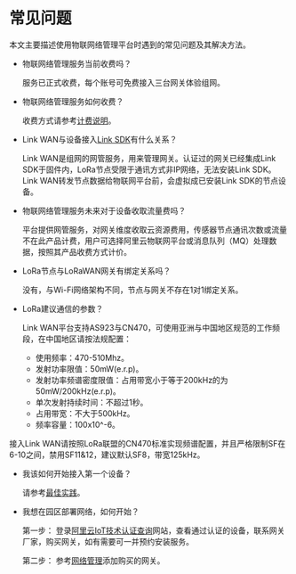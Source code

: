 # 常见问题

本文主要描述使用物联网络管理平台时遇到的常见问题及其解决方法。

-   物联网络管理服务当前收费吗？

    服务已正式收费，每个账号可免费接入三台网关体验组网。

-   物联网络管理服务如何收费？

    收费方式请参考[计费说明](/cn.zh-CN/产品定价/计费说明.md)。

-   Link WAN与设备接入[Link SDK]()有什么关系？

    Link WAN是组网的网管服务，用来管理网关。认证过的网关已经集成Link SDK于固件内，LoRa节点受限于通讯方式非IP网络，无法安装Link SDK。Link WAN转发节点数据给物联网平台前，会虚拟成已安装Link SDK的节点设备。

-   物联网络管理服务未来对于设备收取流量费吗？

    平台提供网管服务，对网关维度收取云资源费用，传感器节点通讯次数或流量不在此产品计费，用户可选择阿里云物联网平台或消息队列（MQ）处理数据，按照其产品收费方式计价。

-   LoRa节点与LoRaWAN网关有绑定关系吗？

    没有，与Wi-Fi网络架构不同，节点与网关不存在1对1绑定关系。

-   LoRa建议通信的参数？

    Link WAN平台支持AS923与CN470，可使用亚洲与中国地区规范的工作频段，在中国地区请按法规配置：

    -   使用频率：470-510Mhz。
    -   发射功率限值：50mW\(e.r.p\)。
    -   发射功率频谱密度限值：占用带宽小于等于200kHz的为50mW/200kHz\(e.r.p\)。
    -   单次发射持续时间：不超过1秒。
    -   占用带宽：不大于500kHz。
    -   频率容量：100x10^-6。

接入Link WAN请按照LoRa联盟的CN470标准实现频谱配置，并且严格限制SF在6-10之间，禁用SF11&12，建议默认SF8，带宽125kHz。

-   我该如何开始接入第一个设备？

    请参考[最佳实践](https://www.aliyun.com/acts/best-practice/preview?id=114173)。

-   我想在园区部署网络，如何开始？

    第一步： 登录[阿里云IoT技术认证查询](https://iot.aliyun.com/products/certification)网站，查看通过认证的设备，联系网关厂家，购买网关，如有需要可一并预约安装服务。

    第二步： 参考[网络管理](/cn.zh-CN/用户指南/网络管理.md)添加购买的网关。


